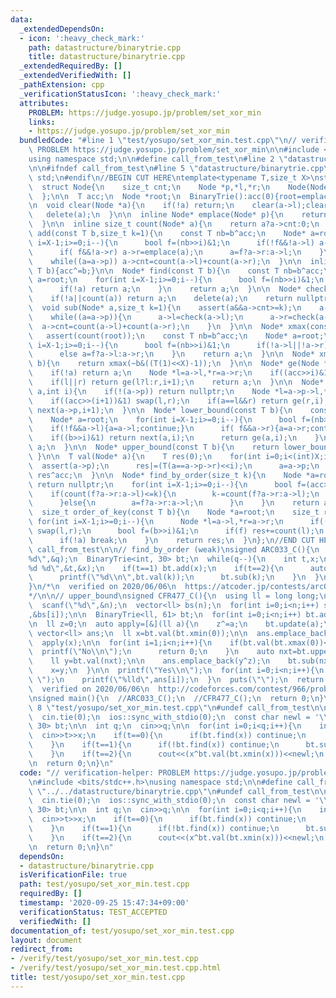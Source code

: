 ```yaml
---
data:
  _extendedDependsOn:
  - icon: ':heavy_check_mark:'
    path: datastructure/binarytrie.cpp
    title: datastructure/binarytrie.cpp
  _extendedRequiredBy: []
  _extendedVerifiedWith: []
  _pathExtension: cpp
  _verificationStatusIcon: ':heavy_check_mark:'
  attributes:
    PROBLEM: https://judge.yosupo.jp/problem/set_xor_min
    links:
    - https://judge.yosupo.jp/problem/set_xor_min
  bundledCode: "#line 1 \"test/yosupo/set_xor_min.test.cpp\"\n// verification-helper:\
    \ PROBLEM https://judge.yosupo.jp/problem/set_xor_min\n\n#include <bits/stdc++.h>\n\
    using namespace std;\n\n#define call_from_test\n#line 2 \"datastructure/binarytrie.cpp\"\
    \n\n#ifndef call_from_test\n#line 5 \"datastructure/binarytrie.cpp\"\nusing namespace\
    \ std;\n#endif\n//BEGIN CUT HERE\ntemplate<typename T,size_t X>\nstruct BinaryTrie{\n\
    \  struct Node{\n    size_t cnt;\n    Node *p,*l,*r;\n    Node(Node* p):cnt(0),p(p){l=r=nullptr;}\n\
    \  };\n\n  T acc;\n  Node *root;\n  BinaryTrie():acc(0){root=emplace(nullptr);}\n\
    \n  void clear(Node *a){\n    if(!a) return;\n    clear(a->l);clear(a->r);\n \
    \   delete(a);\n  }\n\n  inline Node* emplace(Node* p){\n    return new Node(p);\n\
    \  }\n\n  inline size_t count(Node* a){\n    return a?a->cnt:0;\n  }\n\n  void\
    \ add(const T b,size_t k=1){\n    const T nb=b^acc;\n    Node* a=root;\n    for(int\
    \ i=X-1;i>=0;i--){\n      bool f=(nb>>i)&1;\n      if(!f&&!a->l) a->l=emplace(a);\n\
    \      if( f&&!a->r) a->r=emplace(a);\n      a=f?a->r:a->l;\n    }\n    a->cnt+=k;\n\
    \    while((a=a->p)) a->cnt=count(a->l)+count(a->r);\n  }\n\n  inline void update(const\
    \ T b){acc^=b;}\n\n  Node* find(const T b){\n    const T nb=b^acc;\n    Node*\
    \ a=root;\n    for(int i=X-1;i>=0;i--){\n      bool f=(nb>>i)&1;\n      a=f?a->r:a->l;\n\
    \      if(!a) return a;\n    }\n    return a;\n  }\n\n  Node* check(Node *a){\n\
    \    if(!a||count(a)) return a;\n    delete(a);\n    return nullptr;\n  }\n\n\
    \  void sub(Node* a,size_t k=1){\n    assert(a&&a->cnt>=k);\n    a->cnt-=k;\n\
    \    while((a=a->p)){\n      a->l=check(a->l);\n      a->r=check(a->r);\n    \
    \  a->cnt=count(a->l)+count(a->r);\n    }\n  }\n\n  Node* xmax(const T b){\n \
    \   assert(count(root));\n    const T nb=b^acc;\n    Node* a=root;\n    for(int\
    \ i=X-1;i>=0;i--){\n      bool f=(nb>>i)&1;\n      if(!a->l||!a->r) a=a->l?a->l:a->r;\n\
    \      else a=f?a->l:a->r;\n    }\n    return a;\n  }\n\n  Node* xmin(const T\
    \ b){\n    return xmax(~b&((T(1)<<X)-1));\n  }\n\n  Node* ge(Node *a,int i){\n\
    \    if(!a) return a;\n    Node *l=a->l,*r=a->r;\n    if((acc>>i)&1) swap(l,r);\n\
    \    if(l||r) return ge(l?l:r,i+1);\n    return a;\n  }\n\n  Node* next(Node*\
    \ a,int i){\n    if(!(a->p)) return nullptr;\n    Node *l=a->p->l,*r=a->p->r;\n\
    \    if((acc>>(i+1))&1) swap(l,r);\n    if(a==l&&r) return ge(r,i);\n    return\
    \ next(a->p,i+1);\n  }\n\n  Node* lower_bound(const T b){\n    const T nb=b^acc;\n\
    \    Node* a=root;\n    for(int i=X-1;i>=0;i--){\n      bool f=(nb>>i)&1;\n  \
    \    if(!f&&a->l){a=a->l;continue;}\n      if( f&&a->r){a=a->r;continue;}\n  \
    \    if((b>>i)&1) return next(a,i);\n      return ge(a,i);\n    }\n    return\
    \ a;\n  }\n\n  Node* upper_bound(const T b){\n    return lower_bound(b+1);\n \
    \ }\n\n  T val(Node* a){\n    T res(0);\n    for(int i=0;i<(int)X;i++){\n    \
    \  assert(a->p);\n      res|=(T(a==a->p->r)<<i);\n      a=a->p;\n    }\n    return\
    \ res^acc;\n  }\n\n  Node* find_by_order(size_t k){\n    Node *a=root;\n    if(count(a)<=k)\
    \ return nullptr;\n    for(int i=X-1;i>=0;i--){\n      bool f=(acc>>i)&1;\n  \
    \    if(count(f?a->r:a->l)<=k){\n        k-=count(f?a->r:a->l);\n        a=f?a->l:a->r;\n\
    \      }else{\n        a=f?a->r:a->l;\n      }\n    }\n    return a;\n  }\n\n\
    \  size_t order_of_key(const T b){\n    Node *a=root;\n    size_t res=0;\n   \
    \ for(int i=X-1;i>=0;i--){\n      Node *l=a->l,*r=a->r;\n      if((acc>>i)&1)\
    \ swap(l,r);\n      bool f=(b>>i)&1;\n      if(f) res+=count(l);\n      a=f?r:l;\n\
    \      if(!a) break;\n    }\n    return res;\n  }\n};\n//END CUT HERE\n#ifndef\
    \ call_from_test\n\n// find_by_order (weak)\nsigned ARC033_C(){\n  int q;\n  scanf(\"\
    %d\",&q);\n  BinaryTrie<int, 30> bt;\n  while(q--){\n    int t,x;\n    scanf(\"\
    %d %d\",&t,&x);\n    if(t==1) bt.add(x);\n    if(t==2){\n      auto k=bt.find_by_order(x-1);\n\
    \      printf(\"%d\\n\",bt.val(k));\n      bt.sub(k);\n    }\n  }\n  return 0;\n\
    }\n/*\n  verified on 2020/06/06\n  https://atcoder.jp/contests/arc033/tasks/arc033_3\n\
    */\n\n// upper_bound\nsigned CFR477_C(){\n  using ll = long long;\n\n  int n;\n\
    \  scanf(\"%d\",&n);\n  vector<ll> bs(n);\n  for(int i=0;i<n;i++) scanf(\"%lld\"\
    ,&bs[i]);\n\n  BinaryTrie<ll, 61> bt;\n  for(int i=0;i<n;i++) bt.add(bs[i]);\n\
    \n  ll z=0;\n  auto apply=[&](ll a){\n    z^=a;\n    bt.update(a);\n  };\n\n \
    \ vector<ll> ans;\n  ll x=bt.val(bt.xmin(0));\n\n  ans.emplace_back(x);\n  bt.sub(bt.find(x));\n\
    \  apply(x);\n\n  for(int i=1;i<n;i++){\n    if(bt.val(bt.xmax(0))<=x){\n    \
    \  printf(\"No\\n\");\n      return 0;\n    }\n    auto nxt=bt.upper_bound(x);\n\
    \    ll y=bt.val(nxt);\n\n    ans.emplace_back(y^z);\n    bt.sub(nxt);\n    apply(x^y);\n\
    \    x=y;\n  }\n\n  printf(\"Yes\\n\");\n  for(int i=0;i<n;i++){\n    if(i) printf(\"\
    \ \");\n    printf(\"%lld\",ans[i]);\n  }\n  puts(\"\");\n  return 0;\n}\n/*\n\
    \  verified on 2020/06/06\n  http://codeforces.com/contest/966/problem/C\n*/\n\
    \nsigned main(){\n  //ARC033_C();\n  //CFR477_C();\n  return 0;\n}\n#endif\n#line\
    \ 8 \"test/yosupo/set_xor_min.test.cpp\"\n#undef call_from_test\n\nsigned main(){\n\
    \  cin.tie(0);\n  ios::sync_with_stdio(0);\n  const char newl = '\\n';\n\n  BinaryTrie<int,\
    \ 30> bt;\n\n  int q;\n  cin>>q;\n\n  for(int i=0;i<q;i++){\n    int t,x;\n  \
    \  cin>>t>>x;\n    if(t==0){\n      if(bt.find(x)) continue;\n      bt.add(x,1);\n\
    \    }\n    if(t==1){\n      if(!bt.find(x)) continue;\n      bt.sub(bt.find(x),1);\n\
    \    }\n    if(t==2){\n      cout<<(x^bt.val(bt.xmin(x)))<<newl;\n    }\n  }\n\
    \n  return 0;\n}\n"
  code: "// verification-helper: PROBLEM https://judge.yosupo.jp/problem/set_xor_min\n\
    \n#include <bits/stdc++.h>\nusing namespace std;\n\n#define call_from_test\n#include\
    \ \"../../datastructure/binarytrie.cpp\"\n#undef call_from_test\n\nsigned main(){\n\
    \  cin.tie(0);\n  ios::sync_with_stdio(0);\n  const char newl = '\\n';\n\n  BinaryTrie<int,\
    \ 30> bt;\n\n  int q;\n  cin>>q;\n\n  for(int i=0;i<q;i++){\n    int t,x;\n  \
    \  cin>>t>>x;\n    if(t==0){\n      if(bt.find(x)) continue;\n      bt.add(x,1);\n\
    \    }\n    if(t==1){\n      if(!bt.find(x)) continue;\n      bt.sub(bt.find(x),1);\n\
    \    }\n    if(t==2){\n      cout<<(x^bt.val(bt.xmin(x)))<<newl;\n    }\n  }\n\
    \n  return 0;\n}\n"
  dependsOn:
  - datastructure/binarytrie.cpp
  isVerificationFile: true
  path: test/yosupo/set_xor_min.test.cpp
  requiredBy: []
  timestamp: '2020-09-25 15:47:34+09:00'
  verificationStatus: TEST_ACCEPTED
  verifiedWith: []
documentation_of: test/yosupo/set_xor_min.test.cpp
layout: document
redirect_from:
- /verify/test/yosupo/set_xor_min.test.cpp
- /verify/test/yosupo/set_xor_min.test.cpp.html
title: test/yosupo/set_xor_min.test.cpp
---
```

